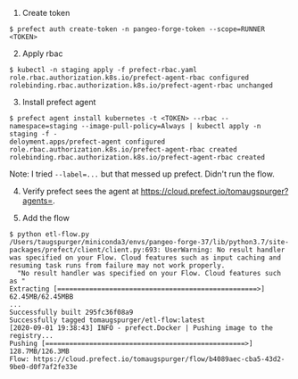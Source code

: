 1. Create token

```console
$ prefect auth create-token -n pangeo-forge-token --scope=RUNNER
<TOKEN>
```

2. Apply rbac

```console
$ kubectl -n staging apply -f prefect-rbac.yaml
role.rbac.authorization.k8s.io/prefect-agent-rbac configured
rolebinding.rbac.authorization.k8s.io/prefect-agent-rbac unchanged
```

3. Install prefect agent

```console
$ prefect agent install kubernetes -t <TOKEN> --rbac --namespace=staging --image-pull-policy=Always | kubectl apply -n staging -f -
deloyment.apps/prefect-agent configured
role.rbac.authorization.k8s.io/prefect-agent-rbac created
rolebinding.rbac.authorization.k8s.io/prefect-agent-rbac created
```

Note: I tried `--label=...` but that messed up prefect. Didn't run the flow.

4. Verify prefect sees the agent at https://cloud.prefect.io/tomaugspurger?agents=.

5. Add the flow

```coneole
$ python etl-flow.py 
/Users/taugspurger/miniconda3/envs/pangeo-forge-37/lib/python3.7/site-packages/prefect/client/client.py:693: UserWarning: No result handler was specified on your Flow. Cloud features such as input caching and resuming task runs from failure may not work properly.
  "No result handler was specified on your Flow. Cloud features such as "
Extracting [==================================================>]  62.45MB/62.45MBB
...
Successfully built 295fc36f08a9
Successfully tagged tomaugspurger/etl-flow:latest
[2020-09-01 19:38:43] INFO - prefect.Docker | Pushing image to the registry...
Pushing [==================================================>]  128.7MB/126.3MB
Flow: https://cloud.prefect.io/tomaugspurger/flow/b4089aec-cba5-43d2-9be0-d0f7af2fe33e
```

